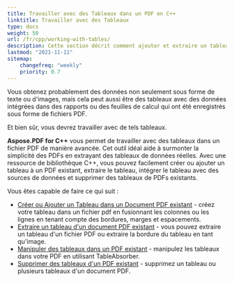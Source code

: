 ```yaml
---
title: Travailler avec des Tableaux dans un PDF en C++
linktitle: Travailler avec des Tableaux
type: docs
weight: 50
url: /fr/cpp/working-with-tables/
description: Cette section décrit comment ajouter et extraire un tableau, comment manipuler et intégrer un tableau en utilisant la bibliothèque C++.
lastmod: "2021-11-11"
sitemap:
    changefreq: "weekly"
    priority: 0.7
---
```


Vous obtenez probablement des données non seulement sous forme de texte ou d'images, mais cela peut aussi être des tableaux avec des données intégrées dans des rapports ou des feuilles de calcul qui ont été enregistrés sous forme de fichiers PDF.

Et bien sûr, vous devrez travailler avec de tels tableaux.

**Aspose.PDF for C++** vous permet de travailler avec des tableaux dans un fichier PDF de manière avancée. Cet outil idéal aide à surmonter la simplicité des PDFs en extrayant des tableaux de données réelles. Avec une ressource de bibliothèque C++, vous pouvez facilement créer ou ajouter un tableau à un PDF existant, extraire le tableau, intégrer le tableau avec des sources de données et supprimer des tableaux de PDFs existants.

Vous êtes capable de faire ce qui suit :

- [Créer ou Ajouter un Tableau dans un Document PDF existant](/pdf/fr/cpp/add-table-in-existing-pdf-document/) - créez votre tableau dans un fichier pdf en fusionnant les colonnes ou les lignes en tenant compte des bordures, marges et espacements.
- [Extraire un tableau d'un document PDF existant](/pdf/fr/cpp/extract-table-from-existing-pdf-document/) - vous pouvez extraire un tableau d'un fichier PDF ou extraire la bordure du tableau en tant qu'image.
- [Manipuler des tableaux dans un PDF existant](/pdf/fr/cpp/manipulate-tables-in-existing-pdf/) - manipulez les tableaux dans votre PDF en utilisant TableAbsorber.
- [Supprimer des tableaux d'un PDF existant](/pdf/fr/cpp/remove-tables-from-existing-pdf/) - supprimez un tableau ou plusieurs tableaux d'un document PDF.